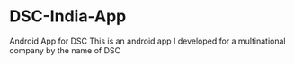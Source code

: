 # DSC-India-App
Android App for DSC 
This is an android app I developed for a multinational company by the name of DSC
